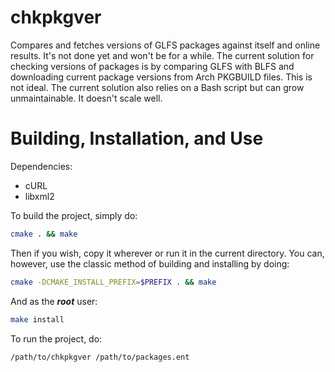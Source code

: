 # chkpkgver
Compares and fetches versions of GLFS packages against itself and online
results. It's not done yet and won't be for a while. The current solution
for checking versions of packages is by comparing GLFS with BLFS and
downloading current package versions from Arch PKGBUILD files. This is
not ideal. The current solution also relies on a Bash script but can
grow unmaintainable. It doesn't scale well.

# Building, Installation, and Use
Dependencies:
- cURL
- libxml2

To build the project, simply do:
```Bash
cmake . && make
```
Then if you wish, copy it wherever or run it in the current directory.
You can, however, use the classic method of building and installing by doing:
```Bash
cmake -DCMAKE_INSTALL_PREFIX=$PREFIX . && make
```
And as the ***root*** user:
```Bash
make install
```
To run the project, do:
```Bash
/path/to/chkpkgver /path/to/packages.ent
```
